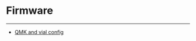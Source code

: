 # Firmware

----

* [QMK and vial config](https://github.com/sporkus/qmk_userspace/tree/main/keyboards/sporkus/bully2040)

